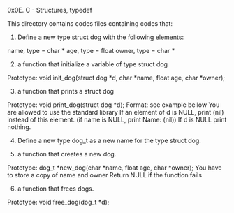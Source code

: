 0x0E. C - Structures, typedef

This directory contains codes files containing codes that:

1. Define a new type struct dog with the following elements:

name, type = char *
age, type = float
owner, type = char *

2.  a function that initialize a variable of type struct dog

Prototype: void init_dog(struct dog *d, char *name, float age, char *owner);

3.  a function that prints a struct dog

Prototype: void print_dog(struct dog *d);
Format: see example bellow
You are allowed to use the standard library
If an element of d is NULL, print (nil) instead of this element. (if name is NULL, print Name: (nil))
If d is NULL print nothing.

4. Define a new type dog_t as a new name for the type struct dog.

5.  a function that creates a new dog.

Prototype: dog_t *new_dog(char *name, float age, char *owner);
You have to store a copy of name and owner
Return NULL if the function fails

6. a function that frees dogs.

Prototype: void free_dog(dog_t *d);

